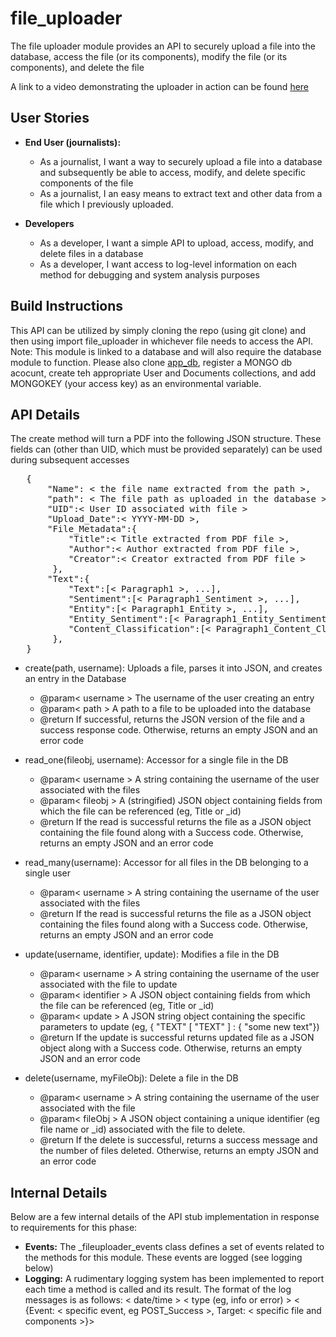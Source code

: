 # file_uploader
The file uploader module provides an API to securely upload a file into the database, access the file (or its components), modify the file (or its components), and delete the file

A link to a video demonstrating the uploader in action can be found [here](https://github.com/BUEC500C1/news-analyzer-whunt1965/blob/main/photos/demo.mp4)

## User Stories
- **End User (journalists):**
    - As a journalist, I want a way to securely upload a file into a database and subsequently be able to access, modify, and delete specific components of the file
    - As a journalist, I an easy means to extract text and other data from a file which I previously uploaded.

- **Developers**
    - As a developer, I want a simple API to upload, access, modify, and delete files in a database
    - As a developer, I want access to log-level information on each method for debugging and system analysis purposes

## Build Instructions
This API can be utilized by simply cloning the repo (using git clone) and then using import file_uploader in whichever file needs to access the API. Note: This module is linked to a database and will also require the database module to function. Please also clone [app_db](https://github.com/BUEC500C1/news-analyzer-whunt1965/tree/main/app_db), register a MONGO db acocunt, create teh appropriate User and Documents collections, and add MONGOKEY (your access key) as an environmental variable.

## API Details
The create method will turn a PDF into the following JSON structure. These fields can (other than UID, which must be provided separately) can be used during subsequent accesses
<pre>
   {
       "Name": < the file name extracted from the path >,
       "path": < The file path as uploaded in the database >,
       "UID":< User ID associated with file > 
       "Upload_Date":< YYYY-MM-DD >, 
       "File_Metadata":{
           "Title":< Title extracted from PDF file >, 
           "Author":< Author extracted from PDF file >, 
           "Creator":< Creator extracted from PDF file >
        }, 
       "Text":{
           "Text":[< Paragraph1 >, ...],
           "Sentiment":[< Paragraph1_Sentiment >, ...],
           "Entity":[< Paragraph1_Entity >, ...],
           "Entity_Sentiment":[< Paragraph1_Entity_Sentiment >, ...],
           "Content_Classification":[< Paragraph1_Content_Class >, ...],
        },
   }
</pre>
- create(path, username): Uploads a file, parses it into JSON, and creates an entry in the Database
    - @param< username > The username of the user creating an entry
    - @param< path > A path to a file to be uploaded into the database
    - @return If successful, returns the JSON version of the file and a success response code. Otherwise, returns an empty JSON and an error code

- read_one(fileobj, username): Accessor for a single file in the DB
    - @param< username > A string containing the username of the user associated with the files
    - @param< fileobj > A (stringified) JSON object containing fields from which the file can be referenced (eg, Title or _id)
    - @return If the read is successful returns the file as a JSON object containing the file found along with a Success code. Otherwise, returns an empty JSON and an error code

- read_many(username): Accessor for all files in the DB belonging to a single user
    - @param< username > A string containing the username of the user associated with the files
    - @return If the read is successful returns the file as a JSON object containing the files found along with a Success code. Otherwise, returns an empty JSON and an error code

- update(username, identifier, update): Modifies a file in the DB
    - @param< username > A string containing the username of the user associated with the file to update
    - @param< identifier > A JSON object containing fields from which the file can be referenced (eg, Title or _id)
    - @param< update > A JSON string object containing the specific parameters to update (eg, { "TEXT" \[ "TEXT" ] : { "some new text"})
    - @return If the update is successful returns updated file as a JSON object along with a Success code. Otherwise, returns an empty JSON and an error code

- delete(username, myFileObj): Delete a file in the DB
    - @param< username > A string containing the username of the user associated with the file
    - @param< fileObj > A JSON object containing a unique identifier (eg file name or _id) associated with the file to delete.
    - @return If the delete is successful, returns a success message and the number of files deleted. Otherwise, returns an empty JSON and an error code

## Internal Details
Below are a few internal details of the API stub implementation in response to requirements for this phase:
- **Events:** The _fileuploader_events class defines a set of events related to the methods for this module. These events are logged (see logging below)
- **Logging:** A rudimentary logging system has been implemented to report each time a method is called and its result. The format of the log messages is as follows: < date/time > < type (eg, info or error) > < {Event: < specific event, eg POST_Success >, Target: < specific file and components >}>
